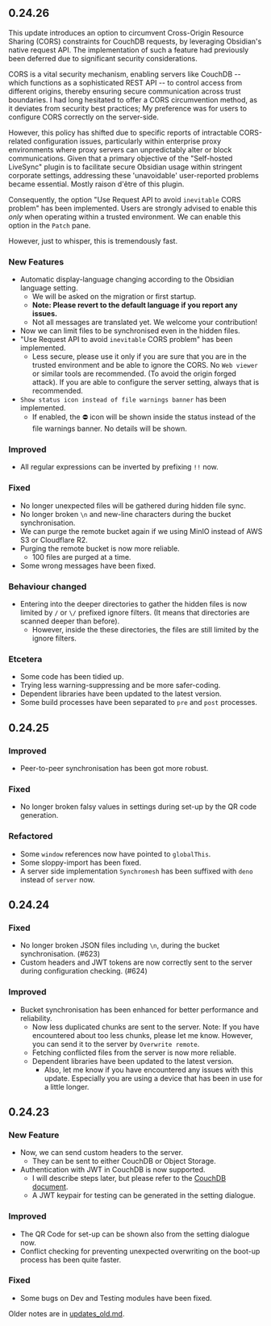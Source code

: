 ## 0.24.26

This update introduces an option to circumvent Cross-Origin Resource Sharing
(CORS) constraints for CouchDB requests, by leveraging Obsidian's native request
API. The implementation of such a feature had previously been deferred due to
significant security considerations.

CORS is a vital security mechanism, enabling servers like CouchDB -- which
functions as a sophisticated REST API -- to control access from different
origins, thereby ensuring secure communication across trust boundaries. I had
long hesitated to offer a CORS circumvention method, as it deviates from
security best practices; My preference was for users to configure CORS correctly
on the server-side.

However, this policy has shifted due to specific reports of intractable
CORS-related configuration issues, particularly within enterprise proxy
environments where proxy servers can unpredictably alter or block
communications. Given that a primary objective of the "Self-hosted LiveSync"
plugin is to facilitate secure Obsidian usage within stringent corporate
settings, addressing these 'unavoidable' user-reported problems became
essential. Mostly raison d'être of this plugin.

Consequently, the option "Use Request API to avoid `inevitable` CORS problem"
has been implemented. Users are strongly advised to enable this _only_ when
operating within a trusted environment. We can enable this option in the `Patch` pane.

However, just to whisper, this is tremendously fast.

### New Features

- Automatic display-language changing according to the Obsidian language
  setting.
  - We will be asked on the migration or first startup.
  - **Note: Please revert to the default language if you report any issues.**
  - Not all messages are translated yet. We welcome your contribution!
- Now we can limit files to be synchronised even in the hidden files.
- "Use Request API to avoid `inevitable` CORS problem" has been implemented.
  - Less secure, please use it only if you are sure that you are in the trusted
    environment and be able to ignore the CORS. No `Web viewer` or similar tools
    are recommended. (To avoid the origin forged attack). If you are able to
    configure the server setting, always that is recommended.
- `Show status icon instead of file warnings banner` has been implemented.
  - If enabled, the ⛔ icon will be shown inside the status instead of the file
    warnings banner. No details will be shown.

### Improved

- All regular expressions can be inverted by prefixing `!!` now.

### Fixed

- No longer unexpected files will be gathered during hidden file sync.
- No longer broken `\n` and new-line characters during the bucket
  synchronisation.
- We can purge the remote bucket again if we using MinIO instead of AWS S3 or
  Cloudflare R2.
- Purging the remote bucket is now more reliable.
  - 100 files are purged at a time.
- Some wrong messages have been fixed.

### Behaviour changed

- Entering into the deeper directories to gather the hidden files is now limited
  by `/` or `\/` prefixed ignore filters. (It means that directories are scanned
  deeper than before).
  - However, inside the these directories, the files are still limited by the
    ignore filters.

### Etcetera

- Some code has been tidied up.
- Trying less warning-suppressing and be more safer-coding.
- Dependent libraries have been updated to the latest version.
- Some build processes have been separated to `pre` and `post` processes.

## 0.24.25

### Improved

- Peer-to-peer synchronisation has been got more robust.

### Fixed

- No longer broken falsy values in settings during set-up by the QR code
  generation.

### Refactored

- Some `window` references now have pointed to `globalThis`.
- Some sloppy-import has been fixed.
- A server side implementation `Synchromesh` has been suffixed with `deno`
  instead of `server` now.

## 0.24.24

### Fixed

- No longer broken JSON files including `\n`, during the bucket synchronisation.
  (#623)
- Custom headers and JWT tokens are now correctly sent to the server during
  configuration checking. (#624)

### Improved

- Bucket synchronisation has been enhanced for better performance and
  reliability.
  - Now less duplicated chunks are sent to the server. Note: If you have
    encountered about too less chunks, please let me know. However, you can send
    it to the server by `Overwrite remote`.
  - Fetching conflicted files from the server is now more reliable.
  - Dependent libraries have been updated to the latest version.
    - Also, let me know if you have encountered any issues with this update.
      Especially you are using a device that has been in use for a little
      longer.

## 0.24.23

### New Feature

- Now, we can send custom headers to the server.
  - They can be sent to either CouchDB or Object Storage.
- Authentication with JWT in CouchDB is now supported.
  - I will describe steps later, but please refer to the
    [CouchDB document](https://docs.couchdb.org/en/stable/config/auth.html#authentication-configuration).
  - A JWT keypair for testing can be generated in the setting dialogue.

### Improved

- The QR Code for set-up can be shown also from the setting dialogue now.
- Conflict checking for preventing unexpected overwriting on the boot-up process
  has been quite faster.

### Fixed

- Some bugs on Dev and Testing modules have been fixed.

Older notes are in
[updates_old.md](https://github.com/vrtmrz/obsidian-livesync/blob/main/updates_old.md).
